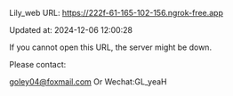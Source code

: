 Lily_web URL: https://222f-61-165-102-156.ngrok-free.app

Updated at: 2024-12-06 12:00:28

If you cannot open this URL, the server might be down.

Please contact: 

goley04@foxmail.com Or Wechat:GL_yeaH
